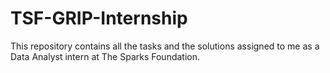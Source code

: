 # TSF-GRIP-Internship
This repository contains all the tasks and the solutions assigned to me as a Data Analyst intern at The Sparks Foundation.
